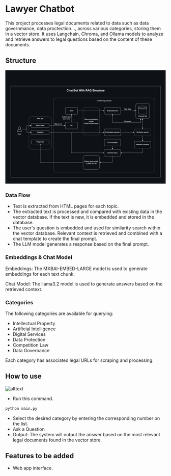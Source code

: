 # Lawyer Chatbot

This project processes legal documents related to data such as data governmance, data proctection..., across various categories, storing them in a vector store. It uses Langchain, Chroma, and Ollama models to analyze and retrieve answers to legal questions based on the content of these documents.

## Structure

![alttext](resources/llm_rag.jpg)

### Data Flow
- Text is extracted from HTML pages for each topic.
- The extracted text is processed and compared with existing data in the vector database. If the text is new, it is embedded and stored in the database.
- The user's question is embedded and used for similarity search within the vector database. Relevant context is retrieved and combined with a chat template to create the final prompt.
- The LLM model generates a response based on the final prompt.

### Embeddings & Chat Model
Embeddings: The MXBAI-EMBED-LARGE model is used to generate embeddings for each text chunk.

Chat Model: The llama3.2 model is used to generate answers based on the retrieved context.

### Categories
The following categories are available for querying:

- Intellectual Property
- Artificial Intelligence
- Digital Services
- Data Protection
- Competition Law
- Data Governance

Each category has associated legal URLs for scraping and processing.

## How to use

![alttext](resources/llm_rag.gif)

- Run this command.

```bash
python main.py
```

- Select the desired category by entering the corresponding number on the list.
- Ask a Question
- Output: The system will output the answer based on the most relevant legal documents found in the vector store.

## Features to be added
- Web app interface.